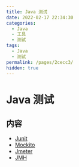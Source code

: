 ```yaml
---
title: Java 测试
date: 2022-02-17 22:34:30
categories:
  - Java
  - 工具
  - 测试
tags:
  - Java
  - 测试
permalink: /pages/2cecc3/
hidden: true
---
```


# Java 测试

## 内容

- [Junit](01.Junit.md)
- [Mockito](02.Mockito.md)
- [Jmeter](03.Jmeter.md)
- [JMH](04.JMH.md)